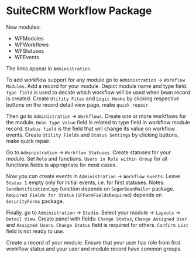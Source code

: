 # SuiteCRM Workflow Package

New modules:
 - WFModules
 - WFWorkflows
 - WFStatuses
 - WFEvents

The links appear in `Administration`.

To add workflow support for any module go to `Administration` -> `Workflow Modules`.
Add a record for your module.
Depict module name and type field.
`Type field` is used to decide which workflow will be used when bean record is created.
Create `Utility Files` and `Logic Hooks` by clicking respective buttons on the record detail view page, make `quick repair`.

Then go to `Administration` -> `Workflows`.
Create one or more workflows for the module.
`Bean Type Value` field is related to type field in workflow module record.
`Status field` is the field that will change its value on workflow events.
Create `Utility Fields` and `Status Settings` by clicking buttons, make quick repair.

Go to `Administration` -> `Workflow Statuses`.
Create statuses for your module.
Set `Role` and functions. `Users in Role within Group` for all functions fields is appropriate for most cases.

Now you can create events in `Administration` -> `Workflow Events`.
Leave `Status 1` empty only for initial events, i.e. for first statuses.
Notes: `SendNotificationCopy` function depends on `SugarBeanMailer` package.
`Required Fields for Status` (`SFFormFieldsRequired`) depends on `SecurityForms` package.

Finally, go to `Administration` -> `Studio`.
Select your module -> `Layouts` -> `Detail View`.
Create panel with fields: `Change Status`, `Change Assigned User` and `Assigned Users`.
`Change Status` field is required for others.
`Confirm List` field is not ready to use.

Create a record of your module.
Ensure that your user has role from first workflow status and your user and module record have common groups.
